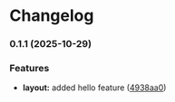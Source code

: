 # Changelog


### 0.1.1 (2025-10-29)


### Features

* **layout:** added hello feature ([4938aa0](https://github.com/ghaschel/commitzen-poc/commit/4938aa0fd36d097fb558030a0834e4774456550b))
